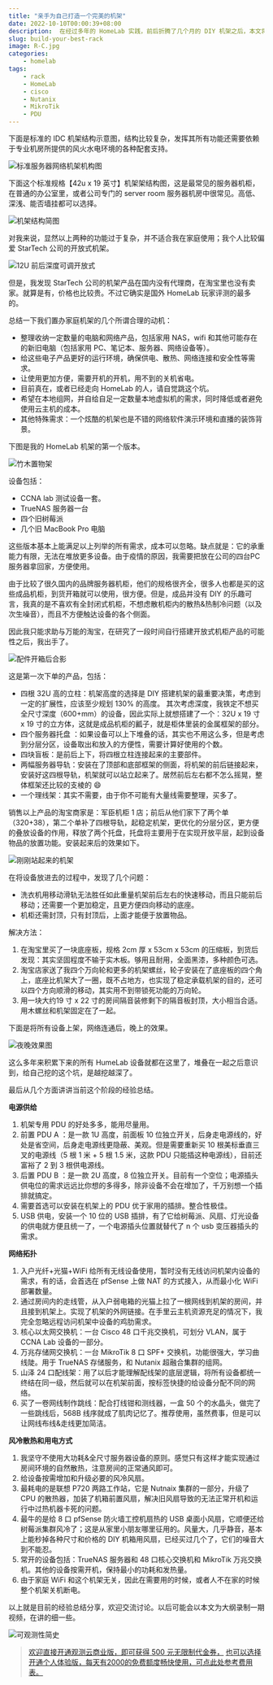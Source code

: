 ```yaml
---
title: "亲手为自己打造一个完美的机架"
date: 2022-10-10T00:00:39+08:00
description:  在经过多年的 HomeLab 实践，前后折腾了几个月的 DIY 机架之后，本文将家庭服务器机架搭建想法和经验总结一下。
slug: build-your-best-rack
image: R-C.jpg
categories:
    - homelab
tags:
    - rack
    - HomeLab
    - cisco
    - Nutanix
    - MikroTik
    - PDU
---
```

下面是标准的 IDC 机架结构示意图，结构比较复杂，发挥其所有功能还需要依赖于专业机房所提供的风火水电环境的各种配套支持。

![标准服务器网络机架机构图](HTB1GD4ePFXXXXXCXVXXq6xXFXXXr.jpg)

下面这个标准规格【42u x 19 英寸】机架架结构图，这是最常见的服务器机柜，在普通的办公室里，或者公司专门的 server room 服务器机房中很常见。高低、深浅、能否墙挂都可以选择。

![机架结构简图](R-C.png)

对我来说，显然以上两种的功能过于复杂，并不适合我在家庭使用；我个人比较偏爱 StarTech 公司的开放式机架。

![12U 前后深度可调开放式](1013689771.jpg)

但是，我发现 StarTech 公司的机架产品在国内没有代理商，在淘宝里也没有卖家。就算是有，价格也比较贵。不过它确实是国外 HomeLab 玩家评测的最多的。

总结一下我们置办家庭机架的几个所谓合理的动机：

* 整理收纳一定数量的电脑和网络产品，包括家用 NAS，wifi 和其他可能存在的新旧电脑（包括家用 PC、笔记本、服务器、网络设备等）。
* 给这些电子产品更好的运行环境，确保供电、散热、网络连接和安全性等需求。
* 让使用更加方便，需要开机的开机，用不到的关机省电。
* 目前真在，或者已经走向 HomeLab 的人，请自觉跳这个坑。
* 希望在本地组网，并自给自足一定数量本地虚拟机的需求，同时降低或者避免使用云主机的成本。
* 其他特殊需求：一个炫酷的机架也是不错的网络软件演示环境和直播的装饰背景。

下图是我的 HomeLab 机架的第一个版本。

![竹木置物架](bamboo-rack.jpg)

设备包括：

* CCNA lab 测试设备一套。
* TrueNAS 服务器一台
* 四个旧树莓派
* 几个旧 MacBook Pro 电脑

这些版本基本上能满足以上列举的所有需求，成本可以忽略。缺点就是：它的承重能力有限，无法在堆放更多设备。由于疫情的原因，我需要把放在公司的四台PC服务器拿回家，方便使用。

由于比较了很久国内的品牌服务器机柜，他们的规格很齐全，很多人也都是买的这些成品机柜，到货开箱就可以使用，很方便。但是，成品并没有 DIY 的乐趣可言，我真的是不喜欢有全封闭式机柜，不想虑散机柜内的散热&热制冷问题（以及次生噪音），而且不方便触达设备的各个侧面。

因此我只能求助与万能的淘宝，在研究了一段时间自行搭建开放式机柜产品的可能性之后，我出手了。

![配件开箱后合影](rack-parts.jpg)

这是第一次下单的产品，包括：

* 四根 32U 高的立柱：机架高度的选择是 DIY 搭建机架的最重要决策，考虑到一定的扩展性，应该至少规划 130% 的高度。 其次考虑深度，我铁定不想买全尺寸深度（600+mm）的设备，因此实际上就想搭建了一个：32U x 19 寸 x 19 寸的立方体，这就是成品机柜的瓤子，就是柜体里装的金属框架的部分。
* 四个服务器托盘 ：如果设备可以上下堆叠的话，其实也不用这么多，但是考虑到分层分区，设备取出和放入的方便性，需要计算好使用的个数。
* 四块盲板：是前后上下，将四根立柱连接起来的主要部件。
* 两幅服务器导轨：安装在了顶部和底部框架的侧面，将机架的前后链接起来，安装好这四根导轨，机架就可以站立起来了。居然前后左右都不怎么摇晃，整体框架还比较的支棱的 😄
* 一个理线架：其实不需要，由于你不可能有大量线需要整理，买多了。

销售以上产品的淘宝商家是：军臣机柜 1 店；前后从他们家下了两个单（320+38），第二个单补了四根导轨，起稳定机架，更优化的分层分区，更方便的叠放设备的作用，释放了两个托盘，托盘将主要用于在实现开放平层，起到设备物品的放置功能。安装起来后的效果如下。

![刚刚站起来的机架](rack-bate-version.jpg)

在将设备放进去的过程中，发现了几个问题：

* 洗衣机用移动滑轨无法胜任如此重量机架前后左右的快速移动，而且只能前后移动；还需要一个更加稳定，且更方便四向移动的底座。
* 机柜还需封顶，只有封顶后，上面才能便于放置物品。

解决方法：

1. 在淘宝里买了一块底座板，规格 2cm 厚 x 53cm x 53cm 的压缩板，到货后发现：其实坚固程度不输于实木板。够用且耐用，全面黑漆，多种颜色可选。
2. 淘宝店家送了我四个万向轮和更多的机架螺丝，轮子安装在了底座板的四个角上，底座比机架大了一圈，既不占地方，也实现了稳定承载机架的目的，还可以四个方向顺滑的移动，其实用不到带锁死功能的万向轮。
3. 用一块大约19 寸 x 22 寸的房间隔音装修剩下的隔音板封顶，大小相当合适。用木螺丝和机架固定在了一起。

下面是将所有设备上架，网络连通后，晚上的效果。

![夜晚效果图](rack-night-view.jpg)

这么多年来积累下来的所有 HumeLab 设备就都在这里了，堆叠在一起之后意识到，给自己挖的这个坑，是越挖越深了。

最后从几个方面讲讲当前这个阶段的经验总结。

**电源供给**

1. 机架专用 PDU 的好处多多，能用尽量用。
2. 前置 PDU A ：是一款 1U 高度，前面板 10 位独立开关，后身走电源线的，好处是省空间，后身走电源线更隐蔽、美观。但是需要重新买 10 根美标垂直三叉的电源线（5 根 1 米 + 5 根 1.5 米，这款 PDU 只能插这种电源线），目前还富裕了 2 到 3 根供电源线。
3. 后置 PDU B ：是一款 2U 高度，8 位独立开关。目前有一个空位；电源插头供电位的需求远远比你想的多得多，除非设备不会在增加了，千万别想一个插排就搞定。
4. 需要首选可以安装在机架上的 PDU 优于家用的插排。整合性极佳。
5. USB 供电，安装一个 10 位的 USB 插排，有了它给树莓派、风扇、灯光设备的供电就方便且统一了，一个电源插头位置就替代了 n 个 usb 变压器插头的需求。

**网络拓扑**

1. 入户光纤+光猫+WiFi 给所有无线设备使用，暂时没有无线访问机架内设备的需求，有的话，会首选在 pfSense 上做 NAT 的方式接入，从而最小化 WiFi 部署数量。
2. 通过房间内的走线管，从入户弱电箱的光猫上拉了一根网线到机架的房间，并且接到机架上。实现了机架的外网链接。在手里云主机资源充足的情况下，我完全忽略远程访问机架中设备的鸡肋需求。
3. 核心以太网交换机：一台 Cisco 48 口千兆交换机，可划分 VLAN，属于 CCNA Lab 设备的一部分。
4. 万兆存储网交换机：一台 MikroTik 8 口 SPF+ 交换机，功能很强大，学习曲线陡。用于 TrueNAS 存储服务，和 Nutanix 超融合集群的组网。
5. 山泽 24 口配线架：用了以后才能理解配线架的底层逻辑，将所有设备都统一终结在同一级，然后就可以在机架前面，按标签快捷的给设备分配不同的网络。
6. 买了一卷网线制作跳线：配合打线钳和测线器，一盒 50 个的水晶头，做完了一些跳线后，568B 线序就成了肌肉记忆了。推荐使用，虽然费事，但是可以让网线布线&走线更加简洁。
   
**风冷散热和用电方式**

1. 我坚守不使用大功耗&全尺寸服务器设备的原则。感觉只有这样才能实现通过房间环境的自然散热，注意房间的正常通风即可。
2. 给设备按需增加和升级必要的风冷风扇。
3. 最耗电的是联想 P720 两路工作站，它是 Nutnaix 集群的一部分，升级了 CPU 的散热器，加装了机箱前置风扇，解决旧风扇导致的无法正常开机和运行中过热机器卡死的问题。
4. 最牛的是给 8 口 pfSense 防火墙工控机扇热的 USB 桌面小风扇，它顺便还给树莓派集群风冷了；这是从家里小朋友哪里征用的。风量大，几乎静音，基本上能秒掉各种尺寸和价格的 DIY 机箱用风扇，已经买过几个了，它们的噪音大到不能忍。
5. 常开的设备包括：TrueNAS 服务器和 48 口核心交换机和 MikroTik 万兆交换机。其他的设备按需开机，保持最小的功耗和发热量。
6. 由于家庭 WiFi 和这个机架无关，因此在需要用的时候，或者人不在家的时候整个机架关机断电。

以上就是目前的经验总结分享，欢迎交流讨论。以后可能会以本文为大纲录制一期视频，在讲的细一些。

![可观测性简史](/img/O11y-infograph.jpg)
> [欢迎直接开通观测云商业版，即可获得 500 元无限制代金券，](https://auth.guance.com/businessRegister?source=martinLiu)
> [也可以选择开通个人体验版，每天有2000的免费额度畅快使用，可点此处参考费用表。](https://www.guance.com/billing#business#China?source=martinLiu)
